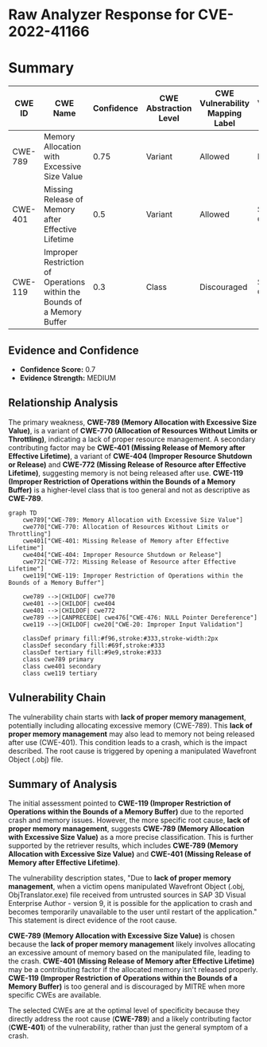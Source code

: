 # Raw Analyzer Response for CVE-2022-41166

# Summary
| CWE ID | CWE Name | Confidence | CWE Abstraction Level | CWE Vulnerability Mapping Label | CWE-Vulnerability Mapping Notes |
|---|---|---|---|---|---|
| CWE-789 | Memory Allocation with Excessive Size Value | 0.75 | Variant | Allowed | Primary CWE |
| CWE-401 | Missing Release of Memory after Effective Lifetime | 0.5 | Variant | Allowed | Secondary CWE |
| CWE-119 | Improper Restriction of Operations within the Bounds of a Memory Buffer | 0.3 | Class | Discouraged | Secondary CWE |

## Evidence and Confidence

*   **Confidence Score:** 0.7
*   **Evidence Strength:** MEDIUM

## Relationship Analysis
The primary weakness, **CWE-789 (Memory Allocation with Excessive Size Value)**, is a variant of **CWE-770 (Allocation of Resources Without Limits or Throttling)**, indicating a lack of proper resource management. A secondary contributing factor may be **CWE-401 (Missing Release of Memory after Effective Lifetime)**, a variant of **CWE-404 (Improper Resource Shutdown or Release)** and **CWE-772 (Missing Release of Resource after Effective Lifetime)**, suggesting memory is not being released after use. **CWE-119 (Improper Restriction of Operations within the Bounds of a Memory Buffer)** is a higher-level class that is too general and not as descriptive as **CWE-789**.

```mermaid
graph TD
    cwe789["CWE-789: Memory Allocation with Excessive Size Value"]
    cwe770["CWE-770: Allocation of Resources Without Limits or Throttling"]
    cwe401["CWE-401: Missing Release of Memory after Effective Lifetime"]
    cwe404["CWE-404: Improper Resource Shutdown or Release"]
    cwe772["CWE-772: Missing Release of Resource after Effective Lifetime"]
    cwe119["CWE-119: Improper Restriction of Operations within the Bounds of a Memory Buffer"]
    
    cwe789 -->|CHILDOF| cwe770
    cwe401 -->|CHILDOF| cwe404
    cwe401 -->|CHILDOF| cwe772
    cwe789 -->|CANPRECEDE| cwe476["CWE-476: NULL Pointer Dereference"]
    cwe119 -->|CHILDOF| cwe20["CWE-20: Improper Input Validation"]

    classDef primary fill:#f96,stroke:#333,stroke-width:2px
    classDef secondary fill:#69f,stroke:#333
    classDef tertiary fill:#9e9,stroke:#333
    class cwe789 primary
    class cwe401 secondary
    class cwe119 tertiary
```

## Vulnerability Chain
The vulnerability chain starts with **lack of proper memory management**, potentially including allocating excessive memory (CWE-789). This **lack of proper memory management** may also lead to memory not being released after use (CWE-401). This condition leads to a crash, which is the impact described. The root cause is triggered by opening a manipulated Wavefront Object (.obj) file.

## Summary of Analysis
The initial assessment pointed to **CWE-119 (Improper Restriction of Operations within the Bounds of a Memory Buffer)** due to the reported crash and memory issues. However, the more specific root cause, **lack of proper memory management**, suggests **CWE-789 (Memory Allocation with Excessive Size Value)** as a more precise classification. This is further supported by the retriever results, which includes **CWE-789 (Memory Allocation with Excessive Size Value)** and **CWE-401 (Missing Release of Memory after Effective Lifetime)**.

The vulnerability description states, "Due to **lack of proper memory management**, when a victim opens manipulated Wavefront Object (.obj, ObjTranslator.exe) file received from untrusted sources in SAP 3D Visual Enterprise Author - version 9, it is possible for the application to crash and becomes temporarily unavailable to the user until restart of the application." This statement is direct evidence of the root cause.

**CWE-789 (Memory Allocation with Excessive Size Value)** is chosen because the **lack of proper memory management** likely involves allocating an excessive amount of memory based on the manipulated file, leading to the crash. **CWE-401 (Missing Release of Memory after Effective Lifetime)** may be a contributing factor if the allocated memory isn't released properly. **CWE-119 (Improper Restriction of Operations within the Bounds of a Memory Buffer)** is too general and is discouraged by MITRE when more specific CWEs are available.

The selected CWEs are at the optimal level of specificity because they directly address the root cause (**CWE-789**) and a likely contributing factor (**CWE-401**) of the vulnerability, rather than just the general symptom of a crash.